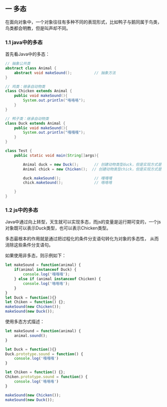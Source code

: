 ## 一 多态

在面向对象中，一个对象往往有多种不同的表现形式，比如鸭子与鹅同属于鸟类，鸟类都会明教，但是叫声却不同。

### 1.1 java中的多态

首先看Java中的多态：
```java
// 抽象公共类
abstract class Animal {
    abstract void makeSound();          // 抽象方法
}

// 鸡类：继承自动物类
class Chicken extends Animal {
    public void makeSound(){
        System.out.println("咯咯咯");
    }
}

// 鸭子类：继承自动物类
class Duck extends Animal {
    public void makeSound(){
        System.out.println("嘎嘎嘎");
    }
}

class Test {
    public static void main(String[]args){

        Animal duck = new Duck();       // 创建动物类型duck，但是实现方式是 Duck()
        Animal chick = new Chicken();  // 创建动物类型chick，但是实现方式是 Chicken()

        duck.makeSound();               // 嘎嘎嘎
        chick.makeSound();              // 咯咯咯

    }
}
```

### 1.2 js中的多态

Java中通过向上转型，天生就可以实现多态，而js的变量是运行期可变的，一个js对象既可以表示Duck类型，也可以表示Chicken类型。  

多态最根本的作用就是通过把过程化的条件分支语句转化为对象的多态性， 从而消除这些条件分支语句。  

如果使用非多态，则示例如下：
```js
let makeSound = function(animal) {
    if(animal instanceof Duck) {
        console.log('嘎嘎嘎');
    } else if (animal instanceof Chicken) {
        console.log('咯咯咯');
    }
}
let Duck = function(){}
let Chiken = function() {};
makeSound(new Chicken());
makeSound(new Duck());
```

使用多态方式描述：
```js
let makeSound = function(animal) {
    animal.sound();
}

let Duck = function(){}
Duck.prototype.sound = function() {
    console.log('嘎嘎嘎')
}

let Chiken = function() {};
Chiken.prototype.sound = function() {
    console.log('咯咯咯')
}

makeSound(new Chicken());
makeSound(new Duck());
```